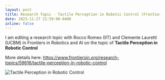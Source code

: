 ```yaml
---
layout: post
title: Research Topic - Tactile Perception in Robotic Control (Frontiers in Robotics and AI)
date: 2023-11-27 21:59:00-0400
inline: false
---
```


I am editing a research topic with Rocco Romeo (IIT) and Clemente Lauretti (UCBM) in Frontiers in Robotics and AI on the topic of **Tactile Perception in Robotic Control**

More details here: <https://www.frontiersin.org/research-topics/59616/tactile-perception-in-robotic-control>

![Tactile Perception in Robotic Control](https://www.frontiersin.org/files/special%20topics/59616/thumb_400.jpg)

